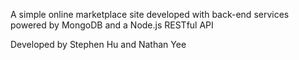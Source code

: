 A simple online marketplace site developed with back-end services powered by MongoDB and a Node.js RESTful API

Developed by Stephen Hu and Nathan Yee
